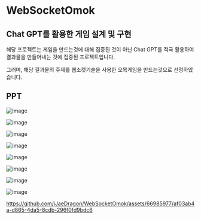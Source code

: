 # WebSocketOmok

## Chat GPT를 활용한 게임 설계 및 구현

해당 프로젝트는 게임을 만드는것에 대해 집중된 것이 아닌 Chat GPT를 적극 활용하여 결과물을 만들어내는 것에 집중된 프로젝트입니다.

그러며, 해당 결과물의 주제를 웹소켓기술을 사용한 오목게임을 만드는것으로 선정하였습니다.

## PPT

![image](https://github.com/LeeJaeYong02/WebSocketOmok/assets/66985977/80a87b0d-6bca-456e-9289-76edf9c37a4f)

![image](https://github.com/LeeJaeYong02/WebSocketOmok/assets/66985977/62227749-b49b-4827-abfe-0b1f5daa5eb6)

![image](https://github.com/LeeJaeYong02/WebSocketOmok/assets/66985977/42ba2100-5608-4ea9-ad6d-edbba56fbd7c)

![image](https://github.com/LeeJaeYong02/WebSocketOmok/assets/66985977/f385bfba-6ad1-4a70-b5b5-0c5657e5f4cd)

![image](https://github.com/LeeJaeYong02/WebSocketOmok/assets/66985977/e1821e90-cda4-4fdd-a427-ac954544e883)

![image](https://github.com/LeeJaeYong02/WebSocketOmok/assets/66985977/24b47910-faa1-4077-927f-31f9dd01437e)

![image](https://github.com/LeeJaeYong02/WebSocketOmok/assets/66985977/a2bb8d5c-4787-4ebc-ae5b-b62e09bc4532)

![image](https://github.com/LeeJaeYong02/WebSocketOmok/assets/66985977/e7f0965b-512c-4b10-a7e2-47d99f3161e0)


https://github.com/iJaeDragon/WebSocketOmok/assets/66985977/af03ab4a-d865-4da5-8cdb-296f0fd9bdc6
